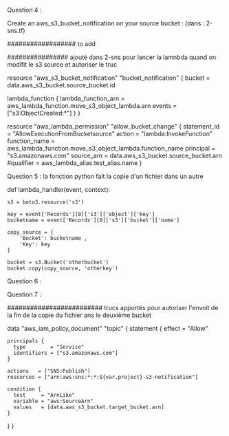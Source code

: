 Question 4 :

Create an aws_s3_bucket_notification on your source bucket : (dans : 2-sns.tf)

################## to add 

################ ajouté dans 2-sns pour lancer la lamnbda quand on modifit le s3 source et autoriser le truc

resource "aws_s3_bucket_notification" "bucket_notification" {
  bucket = data.aws_s3_bucket.source_bucket.id

  lambda_function {
    lambda_function_arn = aws_lambda_function.move_s3_object_lambda.arn
    events              = ["s3:ObjectCreated:*"]
  }
}


resource "aws_lambda_permission" "allow_bucket_change" {
  statement_id  = "AllowExecutionFromBucketsource"
  action        = "lambda:InvokeFunction"
  function_name = aws_lambda_function.move_s3_object_lambda.function_name
  principal     = "s3.amazonaws.com"
  source_arn    = data.aws_s3_bucket.source_bucket.arn
  #qualifier     = aws_lambda_alias.test_alias.name
}

Question 5 : la fonction python fait la copie d'un fichier dans un autre 

def lambda_handler(event, context):
    
    s3 = boto3.resource('s3')
    
    key = event['Records'][0]['s3']['object']['key']
    bucketname = event['Records'][0]['s3']['bucket']['name']
    
    copy_source = {
        'Bucket': bucketname ,
        'Key': key
    }
    
    bucket = s3.Bucket('otherbucket')
    bucket.copy(copy_source, 'otherkey')


Question 6 : 

  





Question 7 : 

######################### trucs apportés pour autoriser l'envoit de la fin de la copie du fichier ans le deuxième bucket

data "aws_iam_policy_document" "topic" {
  statement {
    effect = "Allow"

    principals {
      type        = "Service"
      identifiers = ["s3.amazonaws.com"]
    }

    actions   = ["SNS:Publish"]
    resources = ["arn:aws:sns:*:*:${var.project}-s3-notification"]

    condition {
      test     = "ArnLike"
      variable = "aws:SourceArn"
      values   = [data.aws_s3_bucket.target_bucket.arn]
    }
  }
}
